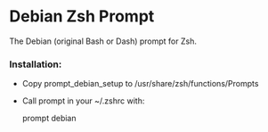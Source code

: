 # Debian Zsh Prompt

The Debian (original Bash or Dash) prompt for Zsh.

### Installation:
- Copy prompt_debian_setup to /usr/share/zsh/functions/Prompts
- Call prompt in your ~/.zshrc with:

    prompt debian


